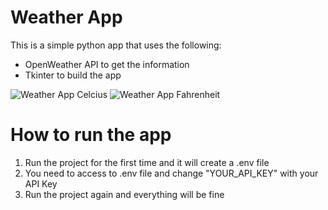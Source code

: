 # Weather App # 

This is a simple python app that uses the following:
- OpenWeather API to get the information
- Tkinter to build the app

![Weather App Celcius](https://i.gyazo.com/817d1cddee9a56d6c16905f41cf29c45.png)
![Weather App Fahrenheit](https://i.gyazo.com/67e1712150b6c54e993f6972cff23f65.png)

# How to run the app
1. Run the project for the first time and it will create a .env file
2. You need to access to .env file and change "YOUR_API_KEY" with your API Key
3. Run the project again and everything will be fine